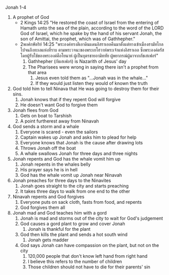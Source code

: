 Jonah 1-4

1. A prophet of God
    - 2 Kings 14:25 "He restored the coast of Israel from the entering of Hamath unto the sea of the plain, according to the word of the LORD God of Israel, which he spake by the hand of his servant Jonah, the son of Amittai, the prophet, which was of Gathhepher."
    - 2พงศ์กษัตริย์ 14:25 "พระองค์ทรงตีเอาดินแดนอิสราเอลคืนมาตั้งแต่ทางเข้าเมืองฮามัทไกลไปจนถึงทะเลแห่งที่ราบ ตามพระวจนะของพระเยโฮวาห์พระเจ้าแห่งอิสราเอล ซึ่งพระองค์ตรัสโดยผู้รับใช้ของพระองค์คือโยนาห์ ผู้เป็นบุตรชายอามิททัย ผู้พยากรณ์ผู้มาจากกัธเฮเฟอร์"
        1. Gathhepher (กัธเฮเฟอร์) is Nazarith of Jesus' day
        2. The Pharisees were wrong in saying there isn't a prophet from that area
            1. Jesus even told them as "...Jonah was in the whale..."
            2. If they would just listen they would of known the truth
2. God told him to tell Ninava that He was going to destroy them for their sins.
    1. Jonah knows that if they repent God will forgive
    2. He doesn't want God to forgive them
3. Jonah flees from God
    1. Gets on boat to Tarshish
    2. A point furtherest away from Ninavah
4. God sends a storm and a whale
    1. Everyone is scared - even the sailors
    2. Captain wakes up Jonah and asks him to plead for help
    3. Everyone knows that Jonah is the cause after drawing lots
    4. Throws Jonah off the boat
    5. A whale swallows Jonah for three days and three nights
5. Jonah repents and God has the whale vomit him up
    1. Jonah repents in the whales belly
    2. His prayer says he is in hell
    3. God has the whale vomit up Jonah near Ninavah
6. Jonah preaches for three days to the Ninavites
    1. Jonah goes straight to the city and starts preaching
    2. It takes three days to walk from one end to the other
7. Ninavah repents and God forgives
    1. Everyone puts on sack cloth, fasts from food, and repents
    2. God forgives them all
8. Jonah mad and God teaches him with a gord
    1. Jonah is mad and storms out of the city to wait for God's judgement
    2. God causes a gord plant to grow and cover Jonah
        1. Jonah is thankful for the plant
    3. God then kills the plant and sends a hot south wind
        1. Jonah gets madder
    4. God says Jonah can have compassion on the plant, but not on the city
        1. 120,000 people that don't know left hand from right hand
        2. I believe this refers to the number of children
        3. Those children should not have to die for their parents' sin